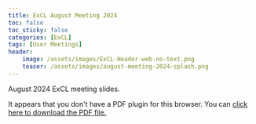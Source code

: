 ```yaml
---
title: ExCL August Meeting 2024
toc: false
toc_sticky: false
categories: [ExCL]
tags: [User Meetings]
header:
    image: /assets/images/ExCL-Header-web-no-text.png
    teaser: /assets/images/august-meeting-2024-splash.png
---
```


August 2024 ExCL meeting slides.

<object data='{% link /assets/presentations/2024-08-august-excl-meeting.pdf %}' type='application/pdf' width='560' height='700'><p>It appears that you don't have a PDF plugin for this browser. You can <a href='{% link /assets/presentations/2024-08-august-excl-meeting.pdf %}'>click here to download the PDF file.</a></p></object>

